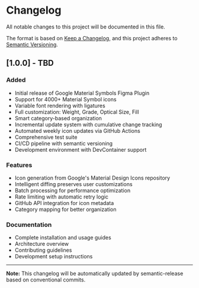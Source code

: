 # Changelog

All notable changes to this project will be documented in this file.

The format is based on [Keep a Changelog](https://keepachangelog.com/en/1.0.0/),
and this project adheres to [Semantic Versioning](https://semver.org/spec/v2.0.0.html).

## [1.0.0] - TBD

### Added

- Initial release of Google Material Symbols Figma Plugin
- Support for 4000+ Material Symbol icons
- Variable font rendering with ligatures
- Full customization: Weight, Grade, Optical Size, Fill
- Smart category-based organization
- Incremental update system with cumulative change tracking
- Automated weekly icon updates via GitHub Actions
- Comprehensive test suite
- CI/CD pipeline with semantic versioning
- Development environment with DevContainer support

### Features

- Icon generation from Google's Material Design Icons repository
- Intelligent diffing preserves user customizations
- Batch processing for performance optimization
- Rate limiting with automatic retry logic
- GitHub API integration for icon metadata
- Category mapping for better organization

### Documentation

- Complete installation and usage guides
- Architecture overview
- Contributing guidelines
- Development setup instructions

---

**Note:** This changelog will be automatically updated by semantic-release based on conventional commits.
